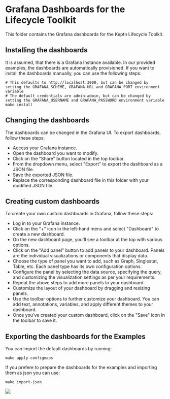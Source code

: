 # Grafana Dashboards for the Lifecycle Toolkit

This folder contains the Grafana dashboards for the Keptn Lifecycle Toolkit.

## Installing the dashboards

It is assumed, that there is a Grafana Instance available.
In our provided examples, the dashboards are automatically
provisioned.
If you want to install the dashboards manually, you can use the following steps:

```shell
# This defaults to http://localhost:3000, but can be changed by setting the GRAFANA_SCHEME, GRAFANA_URL and GRAFANA_PORT environment variable
# The default credentials are admin:admin, but can be changed by setting the GRAFANA_USERNAME and GRAFANA_PASSWORD environment variable
make install
```

## Changing the dashboards

The dashboards can be changed in the Grafana UI. 
To export dashboards, follow these steps:

- Access your Grafana instance.
- Open the dashboard you want to modify.
- Click on the "Share" button located in the top toolbar.
- From the dropdown menu, select "Export" to export the dashboard as a JSON file.
- Save the exported JSON file.
- Replace the corresponding dashboard file in this folder with your modified JSON file.

## Creating custom dashboards

To create your own custom dashboards in Grafana,
follow these steps:

- Log in to your Grafana instance.
- Click on the "+" icon in the left-hand menu and select "Dashboard" to create a new dashboard.
- On the new dashboard page, you'll see a toolbar at the top with various options.
- Click on the "Add panel" button to add panels to your dashboard.
  Panels are the individual visualizations or components that display data.
- Choose the type of panel you want to add, such as Graph, Singlestat, Table, etc.
  Each panel type has its own configuration options.
- Configure the panel by selecting the data source, specifying the query, and customizing the visualization
  settings as per your requirements.
- Repeat the above steps to add more panels to your dashboard.
- Customize the layout of your dashboard by dragging and resizing panels.
- Use the toolbar options to further customize your dashboard.
  You can add text, annotations, variables, and apply different themes to your dashboard.
- Once you've created your custom dashboard, click on the "Save" icon in the toolbar to save it.

## Exporting the dashboards for the Examples

You can import the default dashboards by running:

```shell
make apply-configmaps
```

If you prefere to prepare the dashboards for the examples and importing them as json you can use:

```shell
make import-json
```

<!-- markdownlint-disable-next-line MD033 MD013 -->
<img referrerpolicy="no-referrer-when-downgrade" src="https://static.scarf.sh/a.png?x-pxid=858843d8-8da2-4ce5-a325-e5321c770a78" />
